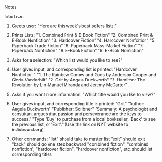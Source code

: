 Notes

Interface:

1. Greets user:
  "Here are this week's best sellers lists:"

2. Prints Lists:
  "1. Combined Print & E-Book Fiction"
  "2. Combined Print & E-Book Nonfiction"
  "3. Hardcover Fiction"
  "4. Hardcover Nonfcition"
  "5. Paperback Trade Fiction"
  "6. Paperback Mass-Market Fiction"
  "7. Paperback Nonfiction"
  "8. E-Book Fiction"
  "9. E-Book Nonfiction"

3. Asks for a selection:
  "Which list would you like to see?"

4. User gives input, and corresponding list is printed:
  "Hardcover Nonfiction:"
  "1. The Rainbow Comes and Goes by Anderson Cooper and Gloria Vanderbilt"
  "2. Grit by Angela Duckworth"
  "3. Hamilton: The Revolution by Lin-Manuel Miranda and Jeremy McCarter"
  ...

5. Asks if you want more information:
  "Which title would you like to view?"

6. User gives input, and corresponding title is printed:
  "Grit"
  "Author: Angela Duckworth"
  "Publisher: Scribner"
  "Summary: A psychologist and consultant argues that passion and perseverance are the keys to success."
  "Type 'Buy' to purchase from a local bookseller, 'Back' to see the previous list, or 'Exit'."
    (Use the link on NYT website to indiebound.org)

7. Other commands:
  "list" should take to master list
  "exit" should exit
  "back" should go one step backward
  "combined fiction", "combined nonfiction", "hardcover fiction", "hardcover nonfiction", etc. should list corresponding titles

  



